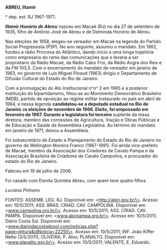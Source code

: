 **ABREU, Iltamir**

\* dep. est. RJ 1967-1971.

***Iltamir Honório de Abreu*** nasceu em Macaé (RJ) no dia 27 de
setembro de 1935, filho de Antônio José de Abreu e de Delminda Honório
de Abreu.

Nas eleições de 1958, elegeu-se vereador em Macaé na legenda do Partido
Social Progressista (PSP). No ano seguinte, assumiu o mandato. Em 1962,
fundou a rádio Princesa do Atlântico, dando início a uma longa
trajetória como empresário do ramo das comunicações que o levaria a ser
proprietário da Rádio Macaé, da Rádio Cabo Frio, da Rádio Angra dos Reis
e da FM 103,5. Com o encerramento do mandato de vereador em janeiro de
1963, no governo de Luís Miguel Pinaud (1963) dirigiu o Departamento de
Difusão Cultural do Estado do Rio de Janeiro.

Com a promulgação do Ato Institucional n^o^ 2 em 1965 e a posterior
instituição do bipartidarismo, filiou-se ao Movimento Democrático
Brasileiro (MDB), partido de oposição ao regime militar instaurado no
país em abril de 1964, e nessa legenda **candidatou-se a deputado
estadual no Rio de Janeiro** a**s eleições de novembro de 1966. Eleito,
foi empossado em fevereiro de 1967. Durante a legislatura foi terceiro**
suplente da mesa diretora, membro das comissões de Agricultura, Viação e
Obras Públicas e de Educação e Saúde da Assembleia Legislativa. Ao
término do mandato em janeiro de 1971, deixou a Assembleia.

Foi subsecretário de Estado e Planejamento do Estado do Rio de Janeiro
no governo de Wellington Moreira Franco (1987-1991). Foi ainda
vice-prefeito de Macaé, membro da Associação dos Criadores de Cavalo
Pampa e da Associação Brasileira de Criadores de Cavalo Campolina, e
procurador do estado do Rio de Janeiro.

Faleceu em 19 de julho de 2006.

Foi casado com Elenita Quintela Abreu, com quem teve quatro filhos.

*Luciana Pinheiro*

FONTES: ASSEMB. LEG. RJ. Disponível em: \<http://alerj.gov.br/\>. Acesso
em: 10/5/2011; ASS. BRAS. CRIAD. CAV. CAMPOLINA. Disponível em:
\<www.campolina.org.br/\>. Acesso em: 10/5/2011; ASS. CRIAD. CAV. PAMPA.
Disponível em: \<www.abcpampa.org.br\>. Acesso em: 10/5/2011; Diário
Costa Sol. Disponível em:
\<www.diariodacostadosol.com/noticias.php?page=leitura&idNoticia=22255\>.
Acesso em: 10/5/2011; INF. João Kiffer Netto (3/5/2011); OLIVEIRA, P.
*Atos*; PLANALTO. Disponível em: \<www.planalto.gov.br\>. Acesso em:
10/5/2011; VALENTE, E. *Eduardo*.
